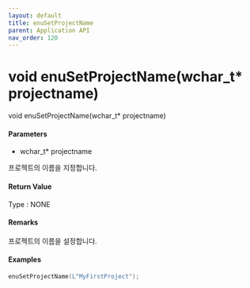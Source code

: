 ```yaml
---
layout: default
title: enuSetProjectName
parent: Application API
nav_order: 120
---
```

# void enuSetProjectName\(wchar\_t\* projectname\)

void enuSetProjectName\(wchar\_t\* projectname\)

#### Parameters

* wchar\_t\* projectname

프로젝트의 이름을 지정합니다.

#### Return Value

Type : NONE

#### Remarks

프로젝트의 이름을 설정합니다.

#### Examples

```cpp
enuSetProjectName(L"MyFirstProject");
```



